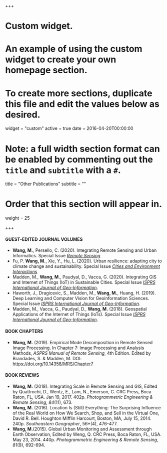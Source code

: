 +++
# Custom widget.
# An example of using the custom widget to create your own homepage section.
# To create more sections, duplicate this file and edit the values below as desired.
widget = "custom"
active = true
date = 2016-04-20T00:00:00

# Note: a full width section format can be enabled by commenting out the `title` and `subtitle` with a `#`.
title = "Other Publications"
subtitle = ""

# Order that this section will appear in.
weight = 25

+++
#### GUEST-EDITED JOURNAL VOLUMES
- **Wang, M.**, Persello, C. (2020). Integrating Remote Sensing and Urban Informatics. Special Issue [*Remote Sensing*](https://www.mdpi.com/journal/remotesensing/special_issues/urban_informatics)
- Fu, P. **Wang, M.**, Xie, Y., Hu, L. (2020). Urban resilience: adapting city to climate change and sustainability. Special Issue [*Cities and Environment Interactions*](https://www.journals.elsevier.com/city-and-environment-interactions/)
- Madden, M., **Wang, M.**, Paudyal, D., Vacca, G. (2020). Integrating GIS and Internet of Things (IoT) in Sustainable Cities. Special Issue [*ISPRS International Journal of Geo-Information*](https://www.mdpi.com/journal/ijgi/special_issues/GIS_IoT).
- Haworth, J., Dragicevic, S., Madden, M., **Wang, M.**, Huang, H. (2019). Deep Learning and Computer Vision for Geoinformation Sciences. Special Issue [*ISPRS International Journal of Geo-Information*](https://www.mdpi.com/journal/ijgi/special_issues/GIS_IoT).
- Madden, M., Vacca, G., Paudyal, D., **Wang, M.** (2018). Geospatial Applications of the Internet of Things (IoTs). Special Issue [*ISPRS International Journal of Geo-Information*](http://www.mdpi.com/journal/ijgi/special_issues/DeepLearning_Computer_Vision_GeoInformation).

#### BOOK CHAPTERS
- **Wang, M.** (2019). Empirical Mode Decomposition in Remote Sensed Image Processing. In Chapter 7: Image Processing and Analysis Methods, *ASPRS Manual of Remote Sensing*, 4th Edition. Edited by Brandades, S. & Madden, M. DOI: https://doi.org/10.14358/MRS/Chapter7

#### BOOK REVIEWS
- **Wang, M.** (2018). Integrating Scale in Remote Sensing and GIS, Edited by Quattrochi, D., Wentz, E., Lam, N., Emerson, C. CRC Press, Boca Raton, FL, USA. Jan 19, 2017. 402p. *Photogrammetric Engineering & Remote Sensing*, *84*(11), 673. 
- **Wang, M.** (2016). Location Is (Still) Everything: The Surprising Influence of the Real World on How We Search, Shop, and Sell in the Virtual One, David R. Bell. Houghton Mifflin Harcourt, Boston, MA, July 15, 2014. 240p. *Southeastern Geographer*, 56*(4), 476-477.
- **Wang, M.**(2015). Global Urban Monitoring and Assessment through Earth Observation, Edited by Weng, Q. CRC Press, Boca Raton, FL, USA. May 23, 2014. 440p. *Photogrammetric Engineering & Remote Sensing*, *81*(9), 692-694.


